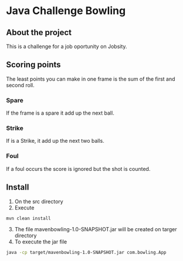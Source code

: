 # Java Challenge Bowling

## About the project

This is a challenge for a job oportunity on Jobsity.

## Scoring points

The least points you can make in one frame is the sum of the first and second roll.

### Spare

If the frame is a spare it add up the next ball.

### Strike

If is a Strike, it add up the next two balls.

### Foul

If a foul occurs the score is ignored but the shot is counted.

## Install

1. On the src directory
2. Execute
  ```sh
  mvn clean install
  ```
3. The file mavenbowling-1.0-SNAPSHOT.jar will be created on targer directory
4. To execute the jar file
  ```sh
  java -cp target/mavenbowling-1.0-SNAPSHOT.jar com.bowling.App
  ```